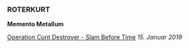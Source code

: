 ### ROTERKURT

**Memento Metallum**

[Operation Cunt Destroyer - Slam Before Time](https://github.com/rtrkrt/rtrkrt.github.io/blob/master/memmet.md)
*15. Januar 2019*
